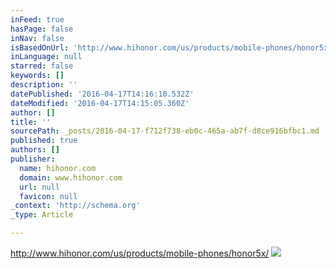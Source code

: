 ```yaml
---
inFeed: true
hasPage: false
inNav: false
isBasedOnUrl: 'http://www.hihonor.com/us/products/mobile-phones/honor5x/'
inLanguage: null
starred: false
keywords: []
description: ''
datePublished: '2016-04-17T14:16:10.532Z'
dateModified: '2016-04-17T14:15:05.360Z'
author: []
title: ''
sourcePath: _posts/2016-04-17-f712f738-eb0c-465a-ab7f-d8ce916bfbc1.md
published: true
authors: []
publisher:
  name: hihonor.com
  domain: www.hihonor.com
  url: null
  favicon: null
_context: 'http://schema.org'
_type: Article

---
```

http://www.hihonor.com/us/products/mobile-phones/honor5x/
![](http://www.hihonor.com/us/us/wp-content/uploads/2016/01/banner_5xmb.png)
